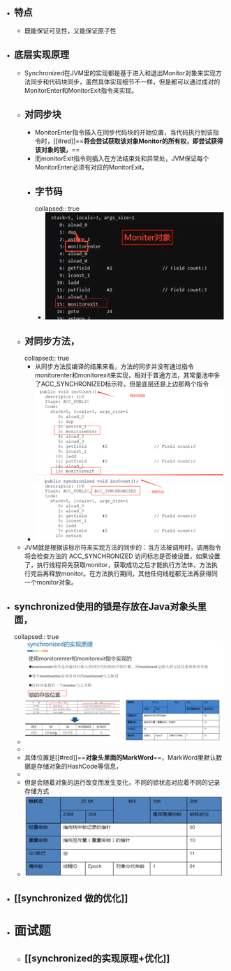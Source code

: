 - ## 特点
	- 既能保证可见性，又能保证原子性
- ## 底层实现原理
	- Synchronized在JVM里的实现都是基于进入和退出Monitor对象来实现方法同步和代码块同步，虽然具体实现细节不一样，但是都可以通过成对的MonitorEnter和MonitorExit指令来实现。
	- ## 对同步块
		- MonitorEnter指令插入在同步代码块的开始位置，当代码执行到该指令时，[[#red]]==**将会尝试获取该对象Monitor的所有权，即尝试获得该对象的锁，**==
		- 而monitorExit指令则插入在方法结束处和异常处，JVM保证每个MonitorEnter必须有对应的MonitorExit。
		- ## 字节码
		  collapsed:: true
			- ![image.png](../assets/image_1690171612860_0.png)
	- ## 对同步方法，
	  collapsed:: true
		- 从同步方法反编译的结果来看，方法的同步并没有通过指令monitorenter和monitorexit来实现，相对于普通方法，其常量池中多了ACC_SYNCHRONIZED标示符。但是底层还是上边那两个指令
		- ![image.png](../assets/image_1690173055470_0.png)
	- JVM就是根据该标示符来实现方法的同步的：当方法被调用时，调用指令将会检查方法的 ACC_SYNCHRONIZED 访问标志是否被设置，如果设置了，执行线程将先获取monitor，获取成功之后才能执行方法体，方法执行完后再释放monitor。在方法执行期间，其他任何线程都无法再获得同一个monitor对象。
- ## synchronized使用的锁是存放在Java对象头里面，
  collapsed:: true
	- ![image.png](../assets/image_1690177489498_0.png)
	-
	- 具体位置是[[#red]]==**对象头里面的MarkWord**==，MarkWord里默认数据是存储对象的HashCode等信息，
	-
	- 但是会随着对象的运行改变而发生变化，不同的锁状态对应着不同的记录存储方式
	- ![image.png](../assets/image_1690177428258_0.png)
- ## [[synchronized 做的优化]]
- # 面试题
	- ## [[synchronized的实现原理+优化]]